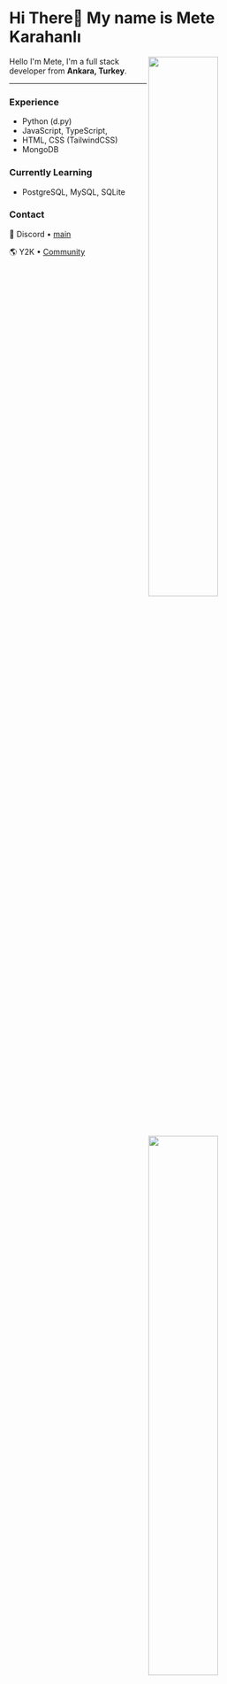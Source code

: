 Hi There👋 My name is Mete Karahanlı
===========================

<img width="50%" align="right" src="https://github-widgetbox.vercel.app/api/profile?username=fittirdim&data=followers,repositories,stars,commits&theme=darkmode">
<img width="50%" align="right" src="https://github-widgetbox.vercel.app/api/skills?languages=python,js,ts,html,css,php&theme=darkmode">

Hello I'm Mete, I'm a full stack developer from **Ankara, Turkey**.

---
<img width="50%" align="right" src="https://moe-counter.glitch.me/get/@:fittirdim?theme=rule34">

### Experience
- Python (d.py) 
- JavaScript, TypeScript,
- HTML, CSS (TailwindCSS)
- MongoDB

### Currently Learning
- PostgreSQL, MySQL, SQLite

### Contact

💬 Discord • [main](https://discord.com/users/464544780983074828)

🌎 Y2K • [Community](https://discord.gg/y2k)
